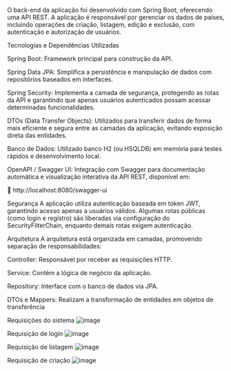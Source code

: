 O back-end da aplicação foi desenvolvido com Spring Boot, oferecendo uma API REST. A aplicação é responsável por gerenciar os dados de países, incluindo operações de criação, listagem, edição e exclusão, com autenticação e autorização de usuários.

Tecnologias e Dependências Utilizadas

Spring Boot: Framework principal para construção da API.

Spring Data JPA: Simplifica a persistência e manipulação de dados com repositórios baseados em interfaces.

Spring Security: Implementa a camada de segurança, protegendo as rotas da API e garantindo que apenas usuários autenticados possam acessar determinadas funcionalidades.

DTOs (Data Transfer Objects): Utilizados para transferir dados de forma mais eficiente e segura entre as camadas da aplicação, evitando exposição direta das entidades.

Banco de Dados: Utilizado banco H2 (ou HSQLDB) em memória para testes rápidos e desenvolvimento local.

OpenAPI / Swagger UI: Integração com Swagger para documentação automática e visualização interativa da API REST, disponível em:

🔗 http://localhost:8080/swagger-ui

 Segurança
A aplicação utiliza autenticação baseada em token JWT, garantindo acesso apenas a usuários válidos. Algumas rotas públicas (como login e registro) são liberadas via configuração do SecurityFilterChain, enquanto demais rotas exigem autenticação.

Arquitetura
A arquitetura está organizada em camadas, promovendo separação de responsabilidades:

Controller: Responsável por receber as requisições HTTP.

Service: Contém a lógica de negócio da aplicação.

Repository: Interface com o banco de dados via JPA.

DTOs e Mappers: Realizam a transformação de entidades em objetos de transferência


Requisições do sistema
![image](https://github.com/user-attachments/assets/b5a0a07b-3316-496b-b729-3b52c3263879)

Requisição de login
![image](https://github.com/user-attachments/assets/cefb2997-bbfc-4149-bffb-18b468d119fd)

Requisição de listagem
![image](https://github.com/user-attachments/assets/2881f7d8-e361-4579-af95-d40b8062b970)

Requisição de criação
![image](https://github.com/user-attachments/assets/7c3b5717-ff11-44ef-96e7-c7fa8e80cdac)



